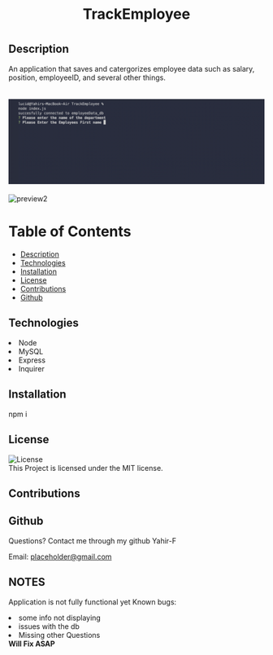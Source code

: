 
   <h1 align ="center">TrackEmployee<h1>



## Description
An application that saves and catergorizes employee data such as salary, position, employeeID, and several other things.
<br>
<br>
<br>
![preview](./preview.png)
<br/>
<br>
![preview2](preview2.gif)
# Table of Contents
* [Description](#description)
* [Technologies](#technologies)
* [Installation](#installation)
* [License](#license)
* [Contributions](#contributions)
* [Github](#github)

## Technologies

<li>Node</li>
<li>MySQL</li>
<li>Express</li>
<LI>Inquirer</LI>




## Installation
npm i

## License
![License](https://img.shields.io/badge/license-MIT-blue.svg)
<br>
This Project is licensed under the MIT license.

## Contributions


## Github
Questions? 
Contact me through my github Yahir-F

Email: placeholder@gmail.com


## NOTES
Application is not fully functional yet
Known bugs:
<li>some info not displaying</li>
<li> issues with the db</li>
<li>Missing other Questions</li>
<strong>Will Fix ASAP</strong>



    